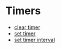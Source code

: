 # Timers

-   [clear timer](./clear_timer.md)
-   [set timer](./set_timer.md)
-   [set timer interval](./set_timer_interval.md)
